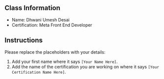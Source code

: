 ## Class Information
- Name: Dhwani Umesh Desai 
- Certification: Meta Front End Developer  

## Instructions
Please replace the placeholders with your details:
1. Add your first name where it says `[Your Name Here]`.  
2. Add the name of the certification you are working on where it says `[Your Certification Name Here]`.  
